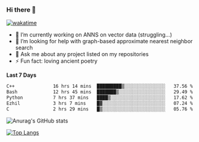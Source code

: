 ### Hi there 👋

[![wakatime](https://wakatime.com/badge/user/8906da98-c623-4aff-ac00-99cb42e09b38.svg)](https://wakatime.com/@8906da98-c623-4aff-ac00-99cb42e09b38)

- 🔭 I’m currently working on ANNS on vector data (struggling...)
- 🤔 I’m looking for help with graph-based approximate nearest neighbor search
- 💬 Ask me about any project listed on my repositories
- ⚡ Fun fact: loving ancient poetry


**Last 7 Days**
<!--START_SECTION:waka-->

```txt
C++              16 hrs 14 mins  █████████▒░░░░░░░░░░░░░░░   37.56 %
Bash             12 hrs 45 mins  ███████▒░░░░░░░░░░░░░░░░░   29.49 %
Python           7 hrs 37 mins   ████▒░░░░░░░░░░░░░░░░░░░░   17.62 %
Ezhil            3 hrs 7 mins    █▓░░░░░░░░░░░░░░░░░░░░░░░   07.24 %
C                2 hrs 29 mins   █▒░░░░░░░░░░░░░░░░░░░░░░░   05.76 %
```

<!--END_SECTION:waka-->

![Anurag's GitHub stats](https://github-readme-stats.vercel.app/api?username=matchyc&count_private=true&show_icons=true&theme=vue)

[![Top Langs](https://github-readme-stats.vercel.app/api/top-langs/?username=matchyc&langs_count=4&&hide=perl,raku,html,javascript,shell,roff,prolog)](https://github.com/anuraghazra/github-readme-stats)

